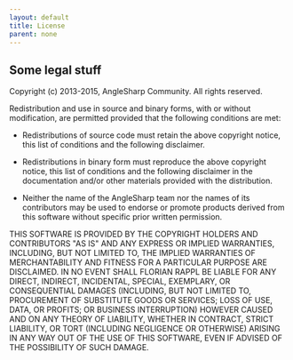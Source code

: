 ```yaml
---
layout: default
title: License
parent: none
---
```


## Some legal stuff

Copyright (c) 2013-2015, AngleSharp Community.
All rights reserved.

Redistribution and use in source and binary forms, with or without modification, are permitted provided that the following conditions are met:

*	Redistributions of source code must retain the above copyright 	notice, this list of conditions and the following disclaimer.

*	Redistributions in binary form must reproduce the above copyright notice, this list of conditions and the following disclaimer in the documentation and/or other materials provided with the distribution.

*	Neither the name of the AngleSharp team nor the names of its contributors may be used to endorse or promote products derived from this software without specific prior written permission.

THIS SOFTWARE IS PROVIDED BY THE COPYRIGHT HOLDERS AND CONTRIBUTORS "AS IS" AND ANY EXPRESS OR IMPLIED WARRANTIES, INCLUDING, BUT NOT LIMITED TO, THE IMPLIED WARRANTIES OF MERCHANTABILITY AND FITNESS FOR A PARTICULAR PURPOSE ARE DISCLAIMED. IN NO EVENT SHALL FLORIAN RAPPL BE LIABLE FOR ANY DIRECT, INDIRECT, INCIDENTAL, SPECIAL, EXEMPLARY, OR CONSEQUENTIAL DAMAGES (INCLUDING, BUT NOT LIMITED TO, PROCUREMENT OF SUBSTITUTE GOODS OR SERVICES; LOSS OF USE, DATA, OR PROFITS; OR BUSINESS INTERRUPTION) HOWEVER CAUSED AND ON ANY THEORY OF LIABILITY, WHETHER IN CONTRACT, STRICT LIABILITY, OR TORT (INCLUDING NEGLIGENCE OR OTHERWISE) ARISING IN ANY WAY OUT OF THE USE OF THIS SOFTWARE, EVEN IF ADVISED OF THE POSSIBILITY OF SUCH DAMAGE.